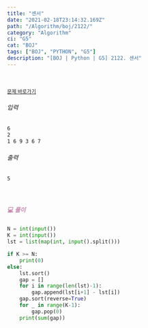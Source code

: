 ```yaml
---
title: "센서"
date: "2021-02-18T23:14:32.169Z"
path: "/Algorithm/boj/2122/"
category: "Algorithm"
ci: "G5"
cat: "BOJ"
tags: ["BOJ", "PYTHON", "G5"]
description: "[BOJ | Python | G5] 2122. 센서"
---
```


<br />

<a href="https://www.acmicpc.net/problem/2122"><small>문제 바로가기</small></a>

###### 입력

```sh
6
2
1 6 9 3 6 7
```

###### 출력

```sh
5
```

<br />

##### <h5 style="color:#C587AE;">💻 풀이</h5>

```python
N = int(input())
K = int(input())
lst = list(map(int, input().split()))

if K >= N:
    print(0)
else:
    lst.sort()
    gap = []
    for i in range(len(lst)-1):
        gap.append(lst[i+1] - lst[i])
    gap.sort(reverse=True)
    for _ in range(K-1):
        gap.pop(0)
    print(sum(gap))
```

